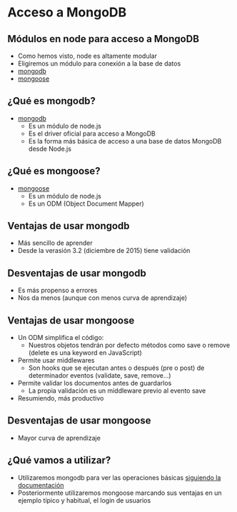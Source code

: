 # Acceso a MongoDB



## Módulos en node para acceso a MongoDB

- Como hemos visto, node es altamente modular
- Eligiremos un módulo para conexión a la base de datos
- [mongodb](https://www.npmjs.com/package/mongodb)
- [mongoose](https://www.npmjs.com/package/mongoose)



## ¿Qué es mongodb?
- [mongodb](https://www.npmjs.com/package/mongodb)
    - Es un módulo de node.js
    - Es el driver oficial para acceso a MongoDB
    - Es la forma más básica de acceso a una base de datos MongoDB desde Node.js



## ¿Qué es mongoose?
- [mongoose](https://www.npmjs.com/package/mongoose)
    - Es un módulo de node.js
    - Es un ODM (Object Document Mapper)



## Ventajas de usar mongodb
- Más sencillo de aprender
- Desde la verasión 3.2 (diciembre de 2015) tiene validación



## Desventajas de usar mongodb
- Es más propenso a errores
- Nos da menos (aunque con menos curva de aprendizaje)



## Ventajas de usar mongoose
- Un ODM simplifica el código: 
    - Nuestros objetos tendrán por defecto métodos como save o remove (delete es una keyword en JavaScript)
- Permite usar middlewares
    - Son hooks que se ejecutan antes o después (pre o post) de determinador eventos (validate, save, remove...)
- Permite validar los documentos antes de guardarlos
    - La propia validación es un middleware previo al evento save 
- Resumiendo, más productivo



## Desventajas de usar mongoose
- Mayor curva de aprendizaje




## ¿Qué vamos a utilizar?
- Utilizaremos mongodb para ver las operaciones básicas [siguiendo la documentación](http://mongodb.github.io/node-mongodb-native/2.2/)
- Posteriormente utilizaremos mongoose marcando sus ventajas en un ejemplo típico y habitual, el login de usuarios


